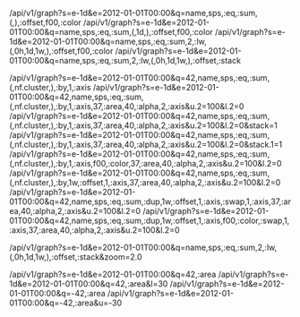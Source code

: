/api/v1/graph?s=e-1d&e=2012-01-01T00:00&q=name,sps,:eq,:sum,(,),:offset,f00,:color
/api/v1/graph?s=e-1d&e=2012-01-01T00:00&q=name,sps,:eq,:sum,(,1d,),:offset,f00,:color
/api/v1/graph?s=e-1d&e=2012-01-01T00:00&q=name,sps,:eq,:sum,2,:lw,(,0h,1d,1w,),:offset,f00,:color
/api/v1/graph?s=e-1d&e=2012-01-01T00:00&q=name,sps,:eq,:sum,2,:lw,(,0h,1d,1w,),:offset,:stack

/api/v1/graph?s=e-1d&e=2012-01-01T00:00&q=42,name,sps,:eq,:sum,(,nf.cluster,),:by,1,:axis
/api/v1/graph?s=e-1d&e=2012-01-01T00:00&q=42,name,sps,:eq,:sum,(,nf.cluster,),:by,1,:axis,37,:area,40,:alpha,2,:axis&u.2=100&l.2=0
/api/v1/graph?s=e-1d&e=2012-01-01T00:00&q=42,name,sps,:eq,:sum,(,nf.cluster,),:by,1,:axis,37,:area,40,:alpha,2,:axis&u.2=100&l.2=0&stack=1
/api/v1/graph?s=e-1d&e=2012-01-01T00:00&q=42,name,sps,:eq,:sum,(,nf.cluster,),:by,1,:axis,37,:area,40,:alpha,2,:axis&u.2=100&l.2=0&stack.1=1
/api/v1/graph?s=e-1d&e=2012-01-01T00:00&q=42,name,sps,:eq,:sum,(,nf.cluster,),:by,1,:axis,f00,:color,37,:area,40,:alpha,2,:axis&u.2=100&l.2=0
/api/v1/graph?s=e-1d&e=2012-01-01T00:00&q=42,name,sps,:eq,:sum,(,nf.cluster,),:by,1w,:offset,1,:axis,37,:area,40,:alpha,2,:axis&u.2=100&l.2=0
/api/v1/graph?s=e-1d&e=2012-01-01T00:00&q=42,name,sps,:eq,:sum,:dup,1w,:offset,1,:axis,:swap,1,:axis,37,:area,40,:alpha,2,:axis&u.2=100&l.2=0
/api/v1/graph?s=e-1d&e=2012-01-01T00:00&q=42,name,sps,:eq,:sum,:dup,1w,:offset,1,:axis,f00,:color,:swap,1,:axis,37,:area,40,:alpha,2,:axis&u.2=100&l.2=0

/api/v1/graph?s=e-1d&e=2012-01-01T00:00&q=name,sps,:eq,:sum,2,:lw,(,0h,1d,1w,),:offset,:stack&zoom=2.0

/api/v1/graph?s=e-1d&e=2012-01-01T00:00&q=42,:area
/api/v1/graph?s=e-1d&e=2012-01-01T00:00&q=42,:area&l=30
/api/v1/graph?s=e-1d&e=2012-01-01T00:00&q=-42,:area
/api/v1/graph?s=e-1d&e=2012-01-01T00:00&q=-42,:area&u=-30
